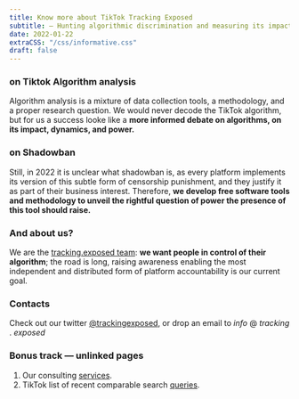 ```yaml
---
title: Know more about TikTok Tracking Exposed
subtitle: — Hunting algorithmic discrimination and measuring its impact —
date: 2022-01-22
extraCSS: "/css/informative.css"
draft: false
---
```


### on Tiktok Algorithm analysis 

Algorithm analysis is a mixture of data collection tools, a methodology, and a proper research question. We would never decode the TikTok algorithm, but for us a success looke like a **more informed debate on algorithms, on its impact, dynamics, and power.**

### on Shadowban

Still, in 2022 it is unclear what shadowban is, as every platform implements its version of this subtle form of censorship punishment, and they justify it as part of their business interest. Therefore, **we develop free software tools and methodology to unveil the rightful question of power the presence of this tool should raise.**

### And about us?

We are the [tracking.exposed team](https://tracking.exposed/about): **we want people in control of their algorithm**; the road is long, raising awareness enabling the most independent and distributed form of platform accountability is our current goal.

### Contacts

Check out our twitter [@trackingexposed](https://twitter.com/trackingexposed), or drop an email to _info_ @ _tracking_ . _exposed_

### Bonus track — unlinked pages

1. Our consulting [services](/services).
2. TikTok list of recent comparable search [queries](/queries).